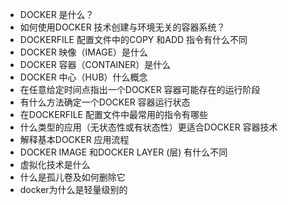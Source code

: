 - DOCKER 是什么？
- 如何使用DOCKER 技术创建与环境无关的容器系统？
- DOCKERFILE 配置文件中的COPY 和ADD 指令有什么不同
- DOCKER 映像（IMAGE）是什么
- DOCKER 容器（CONTAINER）是什么
- DOCKER 中心（HUB）什么概念
- 在任意给定时间点指出一个DOCKER 容器可能存在的运行阶段
- 有什么方法确定一个DOCKER 容器运行状态
- 在DOCKERFILE 配置文件中最常用的指令有哪些
- 什么类型的应用（无状态性或有状态性）更适合DOCKER 容器技术
- 解释基本DOCKER 应用流程
- DOCKER IMAGE 和DOCKER LAYER (层) 有什么不同
- 虚拟化技术是什么
- 什么是孤儿卷及如何删除它
- docker为什么是轻量级别的